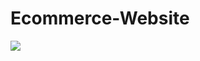 # Ecommerce-Website


<img src="https://github.com/Aisha-Saad/Drew/assets/111194434/bf81ad87-0a30-4977-8078-cf585a1a2ee0" >
